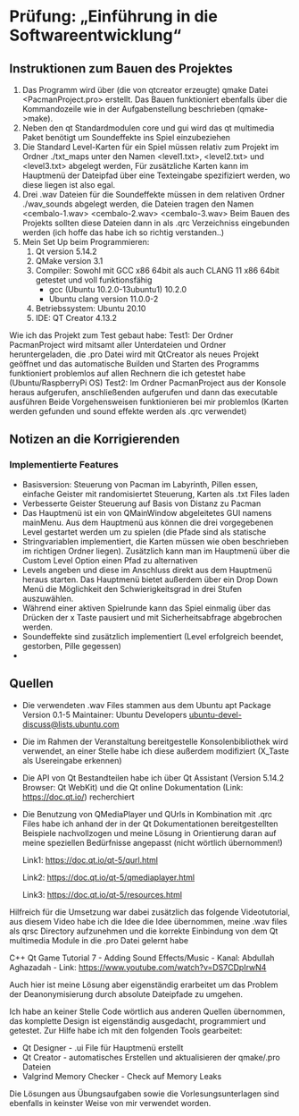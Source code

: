 # Prüfung: „Einführung in die Softwareentwicklung“

## Instruktionen zum Bauen des Projektes
1. Das Programm wird über (die von qtcreator erzeugte) qmake Datei <PacmanProject.pro> erstellt. Das Bauen funktioniert ebenfalls über die Kommandozeile 
   wie in der Aufgabenstellung beschrieben (qmake->make). 
2. Neben den qt Standardmodulen core und gui wird das qt multimedia Paket benötigt um Soundeffekte ins Spiel einzubeziehen
3. Die Standard Level-Karten für ein Spiel müssen relativ zum Projekt im Ordner ./txt_maps unter den Namen <level1.txt>, <level2.txt> und <level3.txt> abgelegt werden,
   Für zusätzliche Karten kann im Hauptmenü der Dateipfad über eine Texteingabe spezifiziert werden, wo diese liegen ist also egal.
4. Drei .wav Dateien für die Soundeffekte müssen in dem relativen Ordner ./wav_sounds abgelegt werden, die Dateien tragen den Namen <cembalo-1.wav> <cembalo-2.wav> <cembalo-3.wav>
   Beim Bauen des Projekts sollten diese Dateien dann in als .qrc Verzeichniss eingebunden werden (ich hoffe das habe ich so richtig verstanden..)
5. Mein Set Up beim Programmieren:
   1.  Qt version 5.14.2
   2.  QMake version 3.1
   3.  Compiler: Sowohl mit GCC x86 64bit als auch CLANG 11 x86 64bit getestet und voll funktionsfähig
       - gcc (Ubuntu 10.2.0-13ubuntu1) 10.2.0
       - Ubuntu clang version 11.0.0-2
   4.  Betriebssystem: Ubuntu 20.10
   5.  IDE: QT Creator 4.13.2
   
Wie ich das Projekt zum Test gebaut habe: 
Test1: Der Ordner PacmanProject wird mitsamt aller Unterdateien und Ordner heruntergeladen, die .pro Datei wird mit QtCreator als neues Projekt geöffnet und das automatische Builden und Starten des Programms funktioniert problemlos auf allen Rechnern die ich getestet habe (Ubuntu/RaspberryPi OS)
Test2: Im Ordner PacmanProject aus der Konsole heraus <qmake> aufgerufen, anschließenden <make> aufgerufen und dann das executable ausführen
Beide Vorgehensweisen funktionieren bei mir problemlos (Karten werden gefunden und sound effekte werden als .qrc verwendet)
   

## Notizen an die Korrigierenden

### Implementierte Features ###
- Basisversion: Steuerung von Pacman im Labyrinth, Pillen essen, einfache Geister mit randomisiertet Steuerung, Karten als .txt Files laden
- Verbesserte Geister Steuerung auf Basis von Distanz zu Pacman 
- Das Hauptmenü ist ein von QMainWindow abgeleitetes GUI namens mainMenu. Aus dem Hauptmenü aus können die drei vorgegebenen Level gestartet werden um zu spielen (die Pfade sind als statische
- Stringvariablen implementiert, die Karten müssen wie oben beschrieben im richtigen Ordner liegen). Zusätzlich kann man im Hauptmenü über die Custom Level Option einen Pfad zu alternativen 
- Levels angeben und diese im Anschluss direkt aus dem Hauptmenü heraus starten. Das Hauptmenü bietet außerdem über ein Drop Down Menü die Möglichkeit den Schwierigkeitsgrad in drei Stufen auszuwählen.
- Während einer aktiven Spielrunde kann das Spiel einmalig über das Drücken der x Taste pausiert und mit Sicherheitsabfrage abgebrochen werden.
- Soundeffekte sind zusätzlich implementiert (Level erfolgreich beendet, gestorben, Pille gegessen)
- 

## Quellen
- Die verwendeten .wav Files stammen aus dem Ubuntu apt Package <sound-icons> Version 0.1-5 Maintainer: Ubuntu Developers <ubuntu-devel-discuss@lists.ubuntu.com>
- Die im Rahmen der Veranstaltung bereitgestelle Konsolenbibliothek wird verwendet, an einer Stelle habe ich diese außerdem modifiziert (X_Taste als Usereingabe erkennen)
- Die API von Qt Bestandteilen habe ich über Qt Assistant (Version 5.14.2 Browser: Qt WebKit) und die Qt online Dokumentation (Link: https://doc.qt.io/) recherchiert
- Die Benutzung von QMediaPlayer und QUrls in Kombination mit .qrc Files habe ich anhand der in der Qt Dokumentationen bereitgestellten Beispiele nachvollzogen und meine Lösung 
   in Orientierung daran auf meine speziellen Bedürfnisse angepasst (nicht wörtlich übernommen!)

   Link1: https://doc.qt.io/qt-5/qurl.html

   Link2: https://doc.qt.io/qt-5/qmediaplayer.html

   Link3: https://doc.qt.io/qt-5/resources.html

Hilfreich für die Umsetzung war dabei zusätzlich das folgende Videotutorial, aus diesem Video habe ich die Idee die Idee übernommen, meine .wav files als qrsc Directory aufzunehmen und die korrekte Einbindung von dem Qt multimedia Module in die .pro Datei gelernt habe

C++ Qt Game Tutorial 7 - Adding Sound Effects/Music - Kanal: Abdullah Aghazadah - Link: https://www.youtube.com/watch?v=DS7CDpIrwN4

Auch hier ist meine Lösung aber eigenständig erarbeitet um das Problem der Deanonymisierung durch absolute Dateipfade zu umgehen.


  Ich habe an keiner Stelle Code wörtlich aus anderen Quellen übernommen, das komplette Design ist eigenständig ausgedacht, programmiert und getestet. Zur Hilfe habe ich mit den folgenden Tools gearbeitet:
   - Qt Designer - .ui File für Hauptmenü erstellt
   - Qt Creator - automatisches Erstellen und aktualisieren der qmake/.pro Dateien
   - Valgrind Memory Checker - Check auf Memory Leaks
  
Die Lösungen aus Übungsaufgaben sowie die Vorlesungsunterlagen sind ebenfalls in keinster Weise von mir verwendet worden.
  
  
